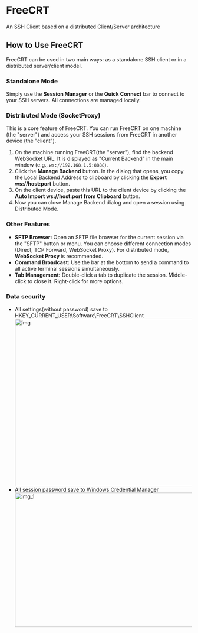 # FreeCRT
An SSH Client based on a distributed Client/Server architecture

<h2>How to Use FreeCRT</h2>
<p>FreeCRT can be used in two main ways: as a standalone SSH client or in a distributed server/client model.</p>

<h3>Standalone Mode</h3>
<p>Simply use the <b>Session Manager</b> or the <b>Quick Connect</b> bar to connect to your SSH servers. All connections are managed locally.</p>

<h3>Distributed Mode (SocketProxy)</h3>
<p>This is a core feature of FreeCRT. You can run FreeCRT on one machine (the "server") and access your SSH sessions from FreeCRT in another device (the "client").</p>
<ol>
    <li>On the machine running FreeCRT(the "server"), find the backend WebSocket URL. It is displayed as "Current Backend" in the main window (e.g., <code>ws://192.168.1.5:8888</code>).</li>
    <li>Click the <b>Manage Backend</b> button. In the dialog that opens, you copy the Local Backend Address to clipboard by clicking the <b>Export ws://host:port</b> button.</li>
    <li>On the client device, paste this URL to the client device by clicking the <b>Auto Import ws://host:port from Clipboard</b> button.</li>
    <li>Now you can close Manage Backend dialog and open a session using Distributed Mode.</li>
</ol>

<h3>Other Features</h3>
<ul>
    <li><b>SFTP Browser:</b> Open an SFTP file browser for the current session via the "SFTP" button or menu. You can choose different connection modes (Direct, TCP Forward, WebSocket Proxy). For distributed mode, <b>WebSocket Proxy</b> is recommended.</li>
    <li><b>Command Broadcast:</b> Use the bar at the bottom to send a command to all active terminal sessions simultaneously.</li>
    <li><b>Tab Management:</b> Double-click a tab to duplicate the session. Middle-click to close it. Right-click for more options.</li>
</ul>

<h3>Data security</h3>
<ul>
    <li>All settings(without password) save to HKEY_CURRENT_USER\Software\FreeCRT\SSHClient</li>
<img width="2765" height="454" alt="img" src="https://github.com/user-attachments/assets/3188b93b-2178-421f-bded-7136994c9b12" />
    <li>All session password save to Windows Credential Manager</li>
<img width="1344" height="364" alt="img_1" src="https://github.com/user-attachments/assets/16e29ff0-330c-458f-99db-67d1ce5d0cfd" />
</ul>
